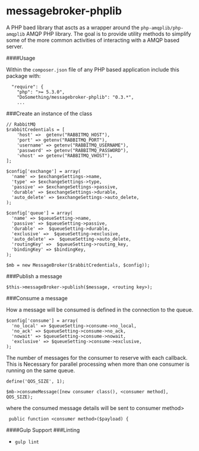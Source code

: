 messagebroker-phplib
====================

A PHP baed library that ascts as a wrapper around the `php-amqplib/php-amqplib` AMQP PHP library. 
The goal is to provide utility methods to simplify some of the more common activities of 
interacting with a AMQP based server. 



 ####Usage
 
 Within the `composer.json` file of any PHP based application include this package with:
 ```
   "require": {
     "php": ">= 5.3.0",
     "DoSomething/messagebroker-phplib": "0.3.*",
     ...
 ```
 
###Create an instance of the class
```
// RabbitMQ
$rabbitCredentials = [
    'host' =>  getenv("RABBITMQ_HOST"),
    'port' => getenv("RABBITMQ_PORT"),
    'username' => getenv("RABBITMQ_USERNAME"),
    'password' => getenv("RABBITMQ_PASSWORD"),
    'vhost' => getenv("RABBITMQ_VHOST"),
];

$config['exchange'] = array(
  'name' => $exchangeSettings->name,
  'type' => $exchangeSettings->type,
  'passive' => $exchangeSettings->passive,
  'durable' => $exchangeSettings->durable,
  'auto_delete' => $exchangeSettings->auto_delete,
);
    
$config['queue'] = array(
  'name' => $queueSetting->name,
  'passive' => $queueSetting->passive,
  'durable' =>  $queueSetting->durable,
  'exclusive' =>  $queueSetting->exclusive,
  'auto_delete' =>  $queueSetting->auto_delete,
  'routingKey' =>  $queueSetting->routing_key,
  'bindingKey' => $bindingKey,
);

$mb = new MessageBroker($rabbitCredentials, $config));
```

###Publish a message
```
$this->messageBroker->publish($message, <routing key>);
```

###Consume a message

How a message will be consumed is defined in the connection to the queue.
```
$config['consume'] = array(
  'no_local' => $queueSetting->consume->no_local,
  'no_ack' => $queueSetting->consume->no_ack,
  'nowait' => $queueSetting->consume->nowait,
  'exclusive' => $queueSetting->consume->exclusive,
);
```

The number of messages for the consumer to reserve with each callback. This is Necessary for 
parallel processing when more than one consumer is running on the same queue.

```
define('QOS_SIZE', 1);

$mb->consumeMessage([new consumer class(), <consumer method], QOS_SIZE);
```

where the consumed message details will be sent to consumer method>

```
 public function <consumer method>($payload) {
```

####Gulp Support
###Linting
- `gulp lint`
